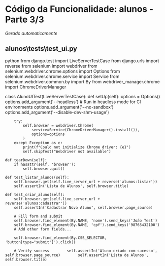 # Código da Funcionalidade: alunos - Parte 3/3
*Gerado automaticamente*



## alunos\tests\test_ui.py

python
from django.test import LiveServerTestCase
from django.urls import reverse
from selenium import webdriver
from selenium.webdriver.chrome.options import Options
from selenium.webdriver.chrome.service import Service
from selenium.webdriver.common.by import By
from webdriver_manager.chrome import ChromeDriverManager

class AlunoUITest(LiveServerTestCase):
    def setUp(self):
        options = Options()
        options.add_argument('--headless')  # Run in headless mode for CI environments
        options.add_argument('--no-sandbox')
        options.add_argument('--disable-dev-shm-usage')
        
        try:
            self.browser = webdriver.Chrome(
                service=Service(ChromeDriverManager().install()),
                options=options
            )
        except Exception as e:
            print(f"Could not initialize Chrome driver: {e}")
            self.skipTest("Webdriver not available")
            
    def tearDown(self):
        if hasattr(self, 'browser'):
            self.browser.quit()

    def test_listar_alunos(self):
        self.browser.get(self.live_server_url + reverse('alunos:listar'))
        self.assertIn('Lista de Alunos', self.browser.title)

    def test_criar_aluno(self):
        self.browser.get(self.live_server_url + reverse('alunos:cadastrar'))
        self.assertIn('Cadastrar Novo Aluno', self.browser.page_source)
        
        # Fill form and submit
        self.browser.find_element(By.NAME, 'nome').send_keys('João Test')
        self.browser.find_element(By.NAME, 'cpf').send_keys('98765432100')
        # Add other form fields...
        
        self.browser.find_element(By.CSS_SELECTOR, 'button[type="submit"]').click()
        
        # Verify success        self.assertIn('Aluno criado com sucesso', self.browser.page_source)        self.assertIn('Lista de Alunos', self.browser.title)


